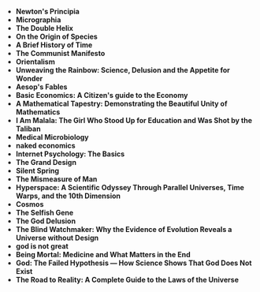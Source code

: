   <ul>
 <li><b><a target="_blank" href="https://github.com/manjunath5496/110-Good-Books-to-Read/blob/master/bk(1).pdf" style="text-decoration:none;">Newton's Principia</a></b></li>
  
<li><b><a target="_blank" href="https://github.com/manjunath5496/110-Good-Books-to-Read/blob/master/bk(2).pdf" style="text-decoration:none;">Micrographia </a></b></li>

<li><b><a target="_blank" href="https://github.com/manjunath5496/110-Good-Books-to-Read/blob/master/bk(3).pdf" style="text-decoration:none;">The Double Helix </a></b></li>
  
<li><b><a target="_blank" href="https://github.com/manjunath5496/110-Good-Books-to-Read/blob/master/bk(4).pdf" style="text-decoration:none;"> On the Origin of Species </a></b></li>
                               
  <li><b><a target="_blank" href="https://github.com/manjunath5496/110-Good-Books-to-Read/blob/master/bk(5).pdf" style="text-decoration:none;">A Brief History of Time </a></b></li>   

<li><b><a target="_blank" href="https://github.com/manjunath5496/110-Good-Books-to-Read/blob/master/bk(6).pdf" style="text-decoration:none;">The Communist Manifesto</a></b></li>
  
<li><b><a target="_blank" href="https://github.com/manjunath5496/110-Good-Books-to-Read/blob/master/bk(7).pdf" style="text-decoration:none;">Orientalism</a></b></li>

<li><b><a target="_blank" href="https://github.com/manjunath5496/110-Good-Books-to-Read/blob/master/bk(8).pdf" style="text-decoration:none;">Unweaving the Rainbow: Science, Delusion and the Appetite for Wonder</a></b></li>
  
<li><b><a target="_blank" href="https://github.com/manjunath5496/110-Good-Books-to-Read/blob/master/bk(9).pdf" style="text-decoration:none;">Aesop's Fables </a></b></li>

  
 <li><b><a target="_blank" href="https://github.com/manjunath5496/110-Good-Books-to-Read/blob/master/bn(1).pdf" style="text-decoration:none;">Basic Economics: A Citizen's guide to the Economy</a></b></li>
  
<li><b><a target="_blank" href="https://github.com/manjunath5496/110-Good-Books-to-Read/blob/master/bn(2).pdf" style="text-decoration:none;">A Mathematical Tapestry: Demonstrating the Beautiful Unity of Mathematics</a></b></li>

<li><b><a target="_blank" href="https://github.com/manjunath5496/110-Good-Books-to-Read/blob/master/bn(3).pdf" style="text-decoration:none;">I Am Malala: The Girl Who Stood Up for Education and Was Shot by the Taliban </a></b></li>
  
<li><b><a target="_blank" href="https://github.com/manjunath5496/110-Good-Books-to-Read/blob/master/bn(4).rar" style="text-decoration:none;"> Medical Microbiology</a></b></li>
                               
  <li><b><a target="_blank" href="https://github.com/manjunath5496/110-Good-Books-to-Read/blob/master/bn(5).pdf" style="text-decoration:none;">naked economics </a></b></li>   

<li><b><a target="_blank" href="https://github.com/manjunath5496/110-Good-Books-to-Read/blob/master/bn(6).pdf" style="text-decoration:none;">Internet Psychology: The Basics</a></b></li>
  
<li><b><a target="_blank" href="https://github.com/manjunath5496/110-Good-Books-to-Read/blob/master/bn(7).pdf" style="text-decoration:none;">The Grand Design</a></b></li>

<li><b><a target="_blank" href="https://github.com/manjunath5496/110-Good-Books-to-Read/blob/master/bn(8).pdf" style="text-decoration:none;">Silent Spring</a></b></li>
  
<li><b><a target="_blank" href="https://github.com/manjunath5496/110-Good-Books-to-Read/blob/master/bn(9).pdf" style="text-decoration:none;">The Mismeasure of Man </a></b></li>

   
 <li><b><a target="_blank" href="https://github.com/manjunath5496/110-Good-Books-to-Read/blob/master/bn(10).pdf" style="text-decoration:none;">Hyperspace: A Scientific Odyssey Through Parallel Universes, Time Warps, and the 10th Dimension</a></b></li>
  
<li><b><a target="_blank" href="https://github.com/manjunath5496/110-Good-Books-to-Read/blob/master/bn(11).pdf" style="text-decoration:none;">Cosmos</a></b></li>

<li><b><a target="_blank" href="https://github.com/manjunath5496/110-Good-Books-to-Read/blob/master/bn(12).pdf" style="text-decoration:none;">The Selfish Gene </a></b></li>
  
<li><b><a target="_blank" href="https://github.com/manjunath5496/110-Good-Books-to-Read/blob/master/bn(13).pdf" style="text-decoration:none;"> The God Delusion</a></b></li>
                               
  <li><b><a target="_blank" href="https://github.com/manjunath5496/110-Good-Books-to-Read/blob/master/bn(14).pdf" style="text-decoration:none;">The Blind Watchmaker: Why the Evidence of Evolution Reveals a Universe without Design </a></b></li>   

<li><b><a target="_blank" href="https://github.com/manjunath5496/110-Good-Books-to-Read/blob/master/bn(15).pdf" style="text-decoration:none;">god is not great</a></b></li>
  
<li><b><a target="_blank" href="https://github.com/manjunath5496/110-Good-Books-to-Read/blob/master/bn(16).pdf" style="text-decoration:none;">Being Mortal: Medicine and What Matters in the End</a></b></li>

<li><b><a target="_blank" href="https://github.com/manjunath5496/110-Good-Books-to-Read/blob/master/bn(17).pdf" style="text-decoration:none;">God: The Failed Hypothesis ― How Science Shows That God Does Not Exist </a></b></li>
  
<li><b><a target="_blank" href="https://github.com/manjunath5496/110-Good-Books-to-Read/blob/master/bn(18).pdf" style="text-decoration:none;">The Road to Reality: A Complete Guide to the Laws of the Universe </a></b></li>













  

</ul>

